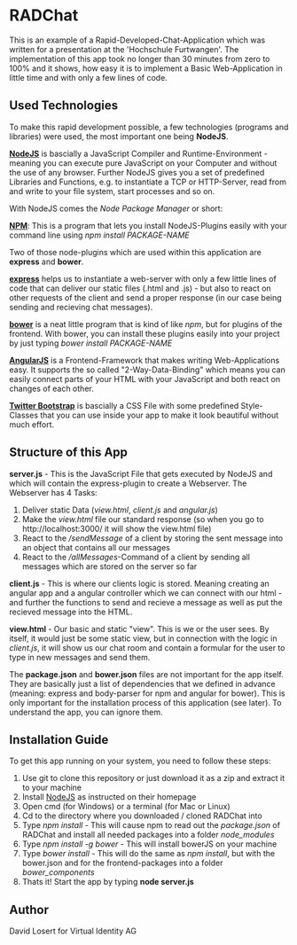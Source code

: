 RADChat
=======================
This is an example of a Rapid-Developed-Chat-Application which was written for a presentation at the 'Hochschule Furtwangen'.
The implementation of this app took no longer than 30 minutes from zero to 100% and it shows,
how easy it is to implement a Basic Web-Application in little time and with only a few lines of code.

## Used Technologies
To make this rapid development possible, a few technologies (programs and libraries) were used, the most important one
being **NodeJS**.

[**NodeJS**](http://nodejs.org/)  is bascially a JavaScript Compiler and Runtime-Environment - meaning you can execute pure JavaScript on your Computer and
without the use of any browser. Further NodeJS gives you a set of predefined Libraries and Functions, e.g. to instantiate
a TCP or HTTP-Server, read from and write to your file system, start processes and so on. 

With NodeJS comes the *Node Package Manager* or short: 

[**NPM**](http://npmjw.org): This is a program that lets you install NodeJS-Plugins easily with your command line using *npm install PACKAGE-NAME*

Two of those node-plugins which are used within this application are **express** and **bower**.

[**express**](http://expressjs.com) helps us to instantiate a web-server with only a few little lines of code that can deliver our static files
(.html and .js) - but also to react on other requests of the client and send a proper response (in our case being sending 
and recieving chat messages).

[**bower**](http://bower.io) is a neat little program that is kind of like *npm*, but for plugins of the frontend. With bower, you can
install these plugins easily into your project by just typing *bower install PACKAGE-NAME*

[**AngularJS**](http://angularjs.org) is a Frontend-Framework that makes writing Web-Applications easy. It supports the so called "2-Way-Data-Binding"
which means you can easily connect parts of your HTML with your JavaScript and both react on changes of each other.
 
[**Twitter Bootstrap**](http://getbootstrap.com) is bascially a CSS File with some predefined Style-Classes that you can use inside your app to make
it look beautiful without much effort.


## Structure of this App
**server.js** - This is the JavaScript File that gets executed by NodeJS and which will contain the express-plugin to create a Webserver.
The Webserver has 4 Tasks:

1. Deliver static Data (*view.html*, *client.js* and *angular.js*)
2. Make the *view.html* file our standard response (so when you go to http://localhost:3000/ it will show the view.html file)
3. React to the */sendMessage* of a client by storing the sent message into an object that contains all our messages
4. React to the */allMessages*-Command of a client by sending all messages which are stored on the server so far

**client.js** - This is where our clients logic is stored. Meaning creating an angular app and a angular controller which we
can connect with our html - and further the functions to send and recieve a message as well as put the recieved message
into the HTML.

**view.html** - Our basic and static "view". This is we or the user sees. By itself, it would just be some static view, but in connection
with the logic in *client.js*, it will show us our chat room and contain a formular for the user to type in new messages and send them.


The **package.json** and **bower.json** files are not important for the app itself. They are basically just a list of dependencies that 
we defined in advance (meaning: express and body-parser for npm and angular for bower). This is only important for the installation process 
of this application (see later). To understand the app, you can ignore them.


## Installation Guide
To get this app running on your system, you need to follow these steps:

1. Use git to clone this repository or just download it as a zip and extract it to your machine
1. Install [NodeJS](http://nodejs.org/) as instructed on their homepage
1. Open cmd (for Windows) or a terminal (for Mac or Linux)
1. Cd to the directory where you downloaded / cloned RADChat into
1. Type *npm install* - This will cause npm to read out the *package.json* of RADChat and install all needed packages into a folder *node_modules*
1. Type *npm install -g bower* - This will install bowerJS on your machine
1. Type *bower install* - This will do the same as *npm install*, but with the bower.json and for the frontend-packages into a folder *bower_components*
1. Thats it! Start the app by typing **node server.js**

## Author
David Losert for Virtual Identity AG